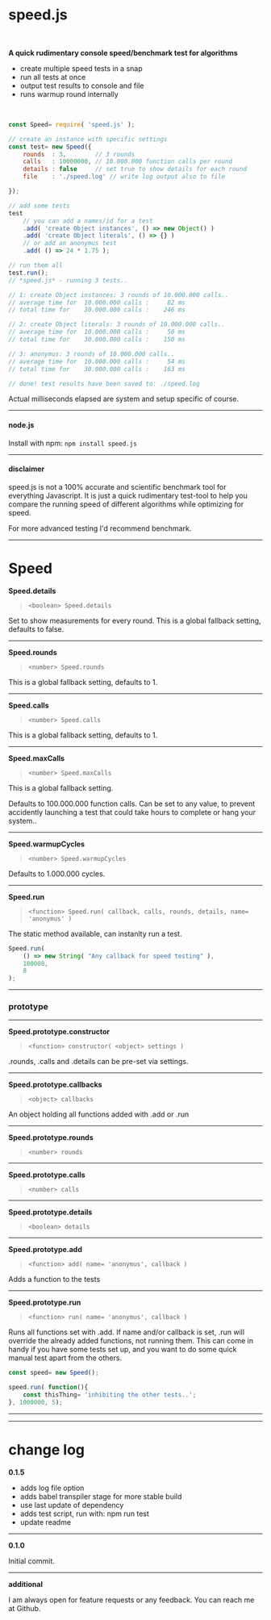 speed.js
========
<br/>

**A quick rudimentary console speed/benchmark test for algorithms**

- create multiple speed tests in a snap
- run all tests at once
- output test results to console and file
- runs warmup round internally 

<br/>

```javascript
const Speed= require( 'speed.js' );

// create an instance with specific settings
const test= new Speed({
	rounds	: 3,		// 3 rounds
	calls	: 10000000,	// 10.000.000 function calls per round
	details	: false		// set true to show details for each round
	file	: './speed.log'	// write log output also to file

});

// add some tests
test
	// you can add a names/id for a test	
	.add( 'create Object instances', () => new Object() )
	.add( 'create Object literals', () => {} )
	// or add an anonymus test	
	.add( () => 24 * 1.75 );

// run them all
test.run();
// *speed.js* - running 3 tests.. 

// 1: create Object instances: 3 rounds of 10.000.000 calls..
// average time for  10.000.000 calls :     82 ms
// total time for    30.000.000 calls :    246 ms

// 2: create Object literals: 3 rounds of 10.000.000 calls..
// average time for  10.000.000 calls :     50 ms
// total time for    30.000.000 calls :    150 ms

// 3: anonymus: 3 rounds of 10.000.000 calls..
// average time for  10.000.000 calls :     54 ms
// total time for    30.000.000 calls :    163 ms

// done! test results have been saved to: ./speed.log

```
Actual milliseconds elapsed are system and setup specific of course.
___

#### node.js

Install with npm: `npm install speed.js`

___
#### disclaimer

speed.js is not a 100% accurate and scientific benchmark tool for everything Javascript. It is just a quick rudimentary test-tool to help you compare the running speed of different algorithms while optimizing for speed.

For more advanced testing I'd recommend benchmark.
___


Speed
=====


**Speed.details**
> `<boolean> Speed.details`

Set to show measurements for every round. This is a global fallback setting, defaults to false.
___
**Speed.rounds**
> `<number> Speed.rounds`

This is a global fallback setting, defaults to 1.
___
**Speed.calls**
> `<number> Speed.calls`

This is a global fallback setting, defaults to 1.
___
**Speed.maxCalls**
> `<number> Speed.maxCalls`

This is a global fallback setting.

Defaults to 100.000.000 function calls. Can be set to any value, to prevent accidently launching a test that could take hours to complete or hang your system..
___
**Speed.warmupCycles**
> `<number> Speed.warmupCycles`

Defaults to 1.000.000 cycles.
___
**Speed.run**
> `<function> Speed.run( callback, calls, rounds, details, name= 'anonymus' )`

The static method available, can instanlty run a test.
```javascript
Speed.run( 
	() => new String( "Any callback for speed testing" ),
	100000,
	8
);
```
___
### prototype
___

**Speed.prototype.constructor**
> `<function> constructor( <object> settings )`

.rounds, .calls and .details can be pre-set via settings.
___

**Speed.prototype.callbacks**
> `<object> callbacks`

An object holding all functions added with .add or .run
___

**Speed.prototype.rounds**
> `<number> rounds`

___

**Speed.prototype.calls**
> `<number> calls`

___

**Speed.prototype.details**
> `<boolean> details`

___

**Speed.prototype.add**
> `<function> add( name= 'anonymus', callback )`

Adds a function to the tests
___

**Speed.prototype.run**
> `<function> run( name= 'anonymus', callback )`

Runs all functions set with .add. If name and/or callback is set, .run will override the already added functions, not running them. This can come in handy if you have some tests set up, and you want to do some quick manual test apart from the others.

```javascript
const speed= new Speed();

speed.run( function(){
	const thisThing= 'inhibiting the other tests..';
}, 1000000, 5);
```
___

___
change log
==========

**0.1.5**

- adds log file option
- adds babel transpiler stage for more stable build
- use last update of dependency
- adds test script, run with: npm run test
- update readme
___

**0.1.0**

Initial commit.

___

**additional**

I am always open for feature requests or any feedback. You can reach me at Github.
